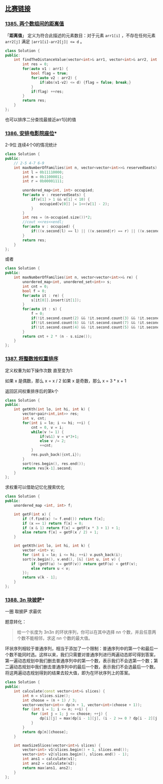 ## [比赛链接](https://leetcode-cn.com/contest/biweekly-contest-22/)


### [1385. 两个数组间的距离值](https://leetcode-cn.com/problems/find-the-distance-value-between-two-arrays/)

「**距离值**」 定义为符合此描述的元素数目：对于元素 `arr1[i]` ，不存在任何元素 `arr2[j]` 满足 `|arr1[i]-arr2[j]| <= d` 。

```c++
class Solution {
public:
    int findTheDistanceValue(vector<int>& arr1, vector<int>& arr2, int d) {
        int res = 0;
        for(auto v1 : arr1) {
            bool flag = true;
            for(auto v2 : arr2) {
                if(abs(v1-v2) <= d) {flag = false; break;}
            }
            if(flag) ++res;
        }
        return res;
    }
};
```

也可以排序二分查找最接近arr1[i]的值

### [1386. 安排电影院座位](https://leetcode-cn.com/problems/cinema-seat-allocation/)*

2-9位 连续4个0的情况统计

```c++
class Solution {
public:
    // 2-5 4-7 6-9
    int maxNumberOfFamilies(int n, vector<vector<int>>& reservedSeats) {
        int l = 0b11110000;
        int m = 0b11000011;
        int r = 0b00001111;
        
        unordered_map<int, int> occupied;
        for(auto v : reservedSeats) {
            if(v[1] > 1 && v[1] < 10) {
                occupied[v[0]] |= 1<<(v[1] - 2);
            }
        }
        int res = (n-occupied.size())*2;
        //cout <<res<<endl;
        for(auto v : occupied) {
            if(((v.second|l) == l) || ((v.second|r) == r) || ((v.second|m) == m)) ++res;
        }
        return res;
    }
};
```

或者

```c++
class Solution {
public:
    int maxNumberOfFamilies(int n, vector<vector<int>>& re) {
        unordered_map<int, unordered_set<int>> s;
        int cnt = 0;
        bool f = 0;
        for(auto it : re) {
            s[it[0]].insert(it[1]);
        }
        for(auto it : s) {
            f = 0;
            if(!it.second.count(2) && !it.second.count(3) && !it.second.count(4) && !it.second.count(5)) ++cnt, f = 1;
            if(!it.second.count(6) && !it.second.count(7) && !it.second.count(8) && !it.second.count(9)) ++cnt, f = 1;
            if(!it.second.count(4) && !it.second.count(5) && !it.second.count(6) && !it.second.count(7) && !f) ++cnt;
        }
        return cnt + 2 * (n - s.size());
    }
};
```



### [1387. 将整数按权重排序](https://leetcode-cn.com/problems/sort-integers-by-the-power-value/)

定义权重为如下操作次数 直至变为1:

如果 x 是偶数，那么 x = x / 2
如果 x 是奇数，那么 x = 3 * x + 1

返回区间权重排序后的第k个

```c++
class Solution {
public:
    int getKth(int lo, int hi, int k) {
        vector<pair<int,int>> res;
        int v, cnt;
        for(int i = lo; i <= hi; ++i) {
            cnt = 0, v = i;
            while(v != 1) {
                if(v&1) v = v*3+1;
                else v /= 2;
                ++cnt;
            }
            res.push_back({cnt,i});
        }
        sort(res.begin(), res.end());
        return res[k-1].second;
    }
};
```

求权重可以借助记忆化搜索优化

```c++
class Solution {
public:
    unordered_map <int, int> f;

    int getF(int x) {
        if (f.find(x) != f.end()) return f[x];
        if (x == 1) return f[x] = 0;
        if (x & 1) return f[x] = getF(x * 3 + 1) + 1;
        else return f[x] = getF(x / 2) + 1;
    }

    int getKth(int lo, int hi, int k) {
        vector <int> v;
        for (int i = lo; i <= hi; ++i) v.push_back(i);
        sort(v.begin(), v.end(), [&] (int u, int v) {
            if (getF(u) != getF(v)) return getF(u) < getF(v);
            else return u < v;
        });
        return v[k - 1];
    }
};
```



### [1388. 3n 块披萨](https://leetcode-cn.com/problems/pizza-with-3n-slices/)*

一圈 取披萨 求最优

题意转化：

> 给一个长度为 3n3*n* 的环状序列，你可以在其中选择 n*n* 个数，并且任意两个数不能相邻，求这 n*n* 个数的最大值。

环状序列相较于普通序列，相当于添加了一个限制：普通序列中的第一个和最后一个数不能同时选。这样以来，我们只需要对普通序列进行两遍动态即可得到答案，第一遍动态规划中我们删去普通序列中的第一个数，表示我们不会选第一个数；第二遍动态规划中我们删去普通序列中的最后一个数，表示我们不会选最后一个数。将这两遍动态规划得到的结果去较大值，即为在环状序列上的答案。

```c++
class Solution {
public:
    int calculate(const vector<int>& slices) {
        int n = slices.size();
        int choose = (n + 1) / 3;
        vector<vector<int>> dp(n + 1, vector<int>(choose + 1));
        for (int i = 1; i <= n; ++i) {
            for (int j = 1; j <= choose; ++j) {
                dp[i][j] = max(dp[i - 1][j], (i - 2 >= 0 ? dp[i - 2][j - 1] : 0) + slices[i - 1]);
            }
        }
        return dp[n][choose];
    }

    int maxSizeSlices(vector<int>& slices) {
        vector<int> v1(slices.begin() + 1, slices.end());
        vector<int> v2(slices.begin(), slices.end() - 1);
        int ans1 = calculate(v1);
        int ans2 = calculate(v2);
        return max(ans1, ans2);
    }
};
```
